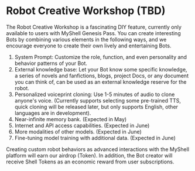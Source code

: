 # Robot Creative Workshop (TBD)

The Robot Creative Workshop is a fascinating DIY feature, currently only available to users with MyShell Genesis Pass. You can create interesting Bots by combining various elements in the following ways, and we encourage everyone to create their own lively and entertaining Bots.

1. System Prompt: Customize the role, function, and even personality and behavior patterns of your Bot.
2. External knowledge base: Let your Bot know some specific knowledge, a series of novels and fanfictions, blogs, project Docs, or any document you can think of, can be used as an external knowledge reserve for the robot.
3. Personalized voiceprint cloning: Use 1-5 minutes of audio to clone anyone's voice. (Currently supports selecting some pre-trained TTS, quick cloning will be released later, but only supports English, other languages are in development).
4. Near-infinite memory bank. (Expected in May)
5. Internet and API access capabilities. (Expected in June)
6. More modalities of other models. (Expected in June)
7. Fine-tuning model training with additional data. (Expected in June)

Creating custom robot behaviors as advanced interactions with the MyShell platform will earn our airdrop (Token). In addition, the Bot creator will receive Shell Tokens as an economic reward from user subscriptions.